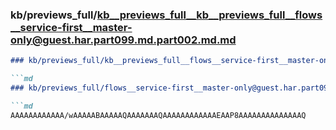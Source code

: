 ### kb/previews_full/kb__previews_full__kb__previews_full__flows__service-first__master-only@guest.har.part099.md.part002.md.md

```md
### kb/previews_full/kb__previews_full__flows__service-first__master-only@guest.har.part099.md.part002.md

```md
### kb/previews_full/flows__service-first__master-only@guest.har.part099.md (part 002)

```md
AAAAAAAAAAAA/wAAAAABAAAAAQAAAAAAAQAAAAAAAAAAAAEAAP8AAAAAAAAAAAAAAQ
```

```

```

```
